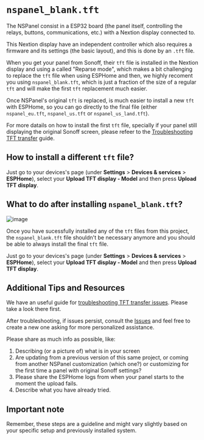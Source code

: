 # `nspanel_blank.tft`

The NSPanel consist in a ESP32 board (the panel itself, controlling the relays, buttons, communications, etc.)
with a Nextion display connected to.

This Nextion display have an independent controller which also requires a firmware and its settings (the basic layout),
and this is done by an `.tft` file.

When you get your panel from Sonoff, their `tft` file is installed in the Nextion display and using a called "Reparse mode",
which makes a bit challenging to replace the `tft` file when using ESPHome and then, we highly recoment you using `nspanel_blank.tft`,
which is just a fraction of the size of a regular `tft` and will make the first `tft` replacement much easier.

Once NSPanel's original `tft` is replaced, is much easier to install a new `tft` with ESPHome,
so you can go directly to the final file (either `nspanel_eu.tft`, `nspanel_us.tft` or `nspanel_us_land.tft`).

For more datails on how to install the first `tft` file, specially if your panel still displaying the original Sonoff screen,
please refeer to the [Troubleshooting TFT transfer](tft_upload.md) guide.

## How to install a different `tft` file?

Just go to your devices's page (under **Settings** > **Devices & services** > **ESPHome**),
select your **Upload TFT display - Model** and then press **Upload TFT display**.

## What to do after installing `nspanel_blank.tft`?

![image](https://github.com/Blackymas/NSPanel_HA_Blueprint/assets/94725493/3b0bb950-4857-4c22-a53a-062d09f315dc)

Once you have sucessfully installed any of the `tft` files from this project,
the `nspanel_blank.tft` file shouldn't be necessary anymore and you should be able to always install the final `tft` file.

Just go to your devices's page (under **Settings** > **Devices & services** > **ESPHome**),
select your **Upload TFT display - Model** and then press **Upload TFT display**.

## Additional Tips and Resources
We have an useful guide for [troubleshooting TFT transfer issues](tft_upload.md).
Please take a look there first.

After troubleshooting, if issues persist, consult the [Issues](https://github.com/Blackymas/NSPanel_HA_Blueprint/issues)
and feel free to create a new one asking for more personalized assistance.

Please share as much info as possible, like:
1. Describing (or a picture of) what is in your screen
2. Are updating from a previous version of this same project,
or coming from another NSPanel customization (which one?)
or customizing for the first time a panel with original Sonoff settings?
3. Please share the ESPHome logs from when your panel starts to the moment the upload fails.
4. Describe what you have already tried.

## Important note
Remember, these steps are a guideline and might vary slightly based on your specific setup and previously installed system.
